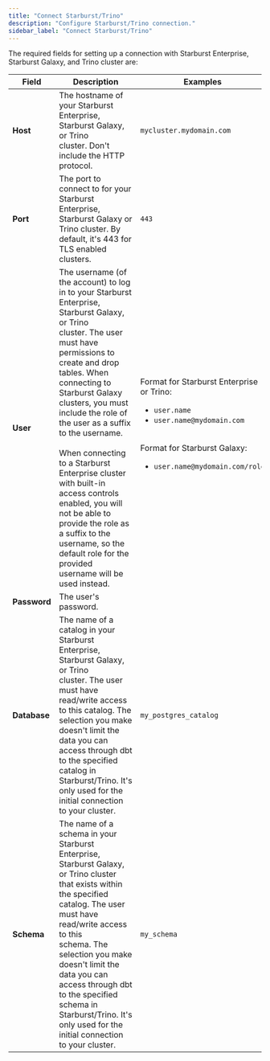 ```yaml
---
title: "Connect Starburst/Trino"
description: "Configure Starburst/Trino connection."
sidebar_label: "Connect Starburst/Trino"
---
```


The required fields for setting up a connection with Starburst Enterprise, Starburst Galaxy, and Trino cluster are:  

| Field | Description | Examples |
| --- | --- | --- |
| **Host** | The hostname of your Starburst Enterprise, Starburst Galaxy, or Trino cluster. Don't include the HTTP protocol. | `mycluster.mydomain.com` |
| **Port** | The port to connect to for your Starburst Enterprise, Starburst Galaxy or Trino cluster. By default, it's 443 for TLS enabled clusters. | `443` |
| **User** | The username (of the account) to log in to your Starburst Enterprise, Starburst Galaxy, or Trino cluster. The user must have permissions to create and drop tables. When connecting to Starburst Galaxy clusters, you must include the role of the user as a suffix to the username.<br/><br/>When connecting to a Starburst Enterprise cluster with built-in access controls enabled, you will not be able to provide the role as a suffix to the username, so the default role for the provided username will be used instead. | Format for Starburst Enterprise or Trino: <br/> <ul><li>`user.name`</li><li>`user.name@mydomain.com`</li></ul><br/>Format for Starburst Galaxy:<br/> <ul><li>`user.name@mydomain.com/role`</li></ul> |
| **Password** | The user's password. |   |
| **Database** | The name of a catalog in your Starburst Enterprise, Starburst Galaxy, or Trino cluster. The user must have read/write access to this catalog. The selection you make doesn't limit the data you can access through dbt to the specified catalog in Starburst/Trino. It's only used for the initial connection to your cluster. | `my_postgres_catalog` |
| **Schema** | The name of a schema in your Starburst Enterprise, Starburst Galaxy, or Trino cluster that exists within the specified catalog. The user must have read/write access to this schema. The selection you make doesn't limit the data you can access through dbt to the specified schema in Starburst/Trino. It's only used for the initial connection to your cluster. | `my_schema` |
